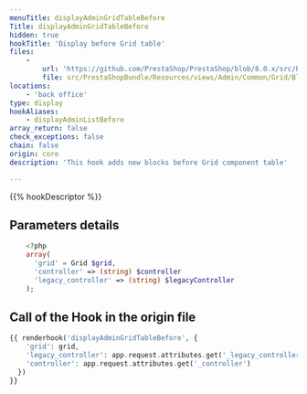 ```yaml
---
menuTitle: displayAdminGridTableBefore
Title: displayAdminGridTableBefore
hidden: true
hookTitle: 'Display before Grid table'
files:
    -
        url: 'https://github.com/PrestaShop/PrestaShop/blob/8.0.x/src/PrestaShopBundle/Resources/views/Admin/Common/Grid/Blocks/table.html.twig'
        file: src/PrestaShopBundle/Resources/views/Admin/Common/Grid/Blocks/table.html.twig
locations:
    - 'back office'
type: display
hookAliases:
    - displayAdminListBefore
array_return: false
check_exceptions: false
chain: false
origin: core
description: 'This hook adds new blocks before Grid component table'

---
```


{{% hookDescriptor %}}

## Parameters details

```php
    <?php
    array(
      'grid' = Grid $grid,
      'controller' => (string) $controller
      'legacy_controller' => (string) $legacyController
    );
```

## Call of the Hook in the origin file

```php
{{ renderhook('displayAdminGridTableBefore', {
    'grid': grid,
    'legacy_controller': app.request.attributes.get('_legacy_controller'),
    'controller': app.request.attributes.get('_controller')
  })
}}
```
